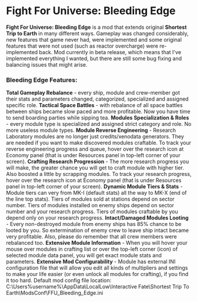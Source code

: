 # Fight For Universe: Bleeding Edge
**Fight For Universe: Bleeding Edge** is a mod that extends original **Shortest Trip to Earth** in many different ways. Gameplay was changed considerably, new features that game never had, were implemented and some original features that were not used (such as reactor overcharge) were re-implemented back. Mod currently in beta release, which means that I've implemented everything I wanted, but there are still some bug fixing and balancing issues that might arise.


### Bleeding Edge Features:
**Total Gameplay Rebalance** - every ship, module and crew-member got their stats and parameters changed, categorized, specialized and assigned specific role.
**Tactical Space Battles** - with rebalance of all space battles between ships became slow paced and more profitable. Now you have time to send boarding parties while sipping tea.
**Modules Specialization & Roles** - every module type is specialized and assigned strict category and role. No more useless module types.
**Module Reverse Engineering** - Research Laboratory modules are no longer just credits/xenodata generators. They are needed if you want to make discovered modules craftable. To track your reverse engineering progress and queue, hover over the research icon at Economy panel (that is under Resources panel in top-left corner of your screen).
**Crafting Research Progression** - The more research progress you will make, the greater chance you will get to craft module with higher tier. Also boosted a little by scrapping modules. To track your research progress, hover over the research icon at Economy panel (that is under Resources panel in top-left corner of your screen).
**Dynamic Module Tiers & Stats** - Module tiers can very from MK-I (default stats) all the way to MK-X (end of the line top stats). Tiers of modules sold at stations depend on sector number. Tiers of modules installed on enemy ships depend on sector number and your research progress. Tiers of modules craftable by you depend only on your research progress.
**Intact/Damaged Modules Looting** - Every non-destroyed module from enemy ships has 85% chance to be looted by you. So extermination of enemy crew to leave ship intact became very profitable. Also, please do remember that all crew members were rebalanced too.
**Extensive Module Information** - When you will hover your mouse over modules in crafting list or over the top-left corner (icon) of selected module data panel, you will get exact module stats and parameters.
**Extensive Mod Configurability** - Module has external INI configuration file that will allow you edit all kinds of multipliers and settings to make your life easier (or even unlock all modules for crafting), if you find it too hard. Default mod config file location: C:\Users\%username%\AppData\LocalLow\Interactive Fate\Shortest Trip To Earth\ModsConf\FFU_Bleeding_Edge.ini

